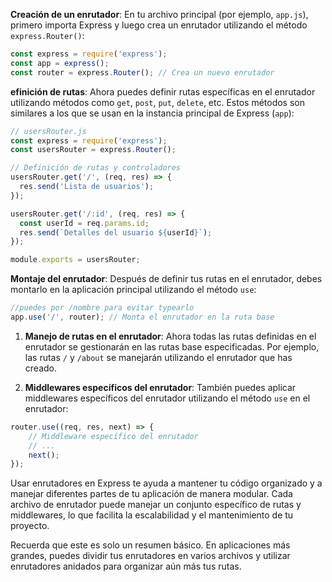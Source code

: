 **Creación de un enrutador**: En tu archivo principal (por ejemplo, `app.js`), primero importa Express y luego crea un enrutador utilizando el método `express.Router()`:

```js
const express = require('express');
const app = express();
const router = express.Router(); // Crea un nuevo enrutador

```

**efinición de rutas**: Ahora puedes definir rutas específicas en el enrutador utilizando métodos como `get`, `post`, `put`, `delete`, etc. Estos métodos son similares a los que se usan en la instancia principal de Express (`app`):

```js
// usersRouter.js
const express = require('express');
const usersRouter = express.Router();

// Definición de rutas y controladores
usersRouter.get('/', (req, res) => {
  res.send('Lista de usuarios');
});

usersRouter.get('/:id', (req, res) => {
  const userId = req.params.id;
  res.send(`Detalles del usuario ${userId}`);
});

module.exports = usersRouter;

```

**Montaje del enrutador**: Después de definir tus rutas en el enrutador, debes montarlo en la aplicación principal utilizando el método `use`:

```js 
//puedes por /nombre para evitar typearlo
app.use('/', router); // Monta el enrutador en la ruta base

```

1. **Manejo de rutas en el enrutador**: Ahora todas las rutas definidas en el enrutador se gestionarán en las rutas base especificadas. Por ejemplo, las rutas `/` y `/about` se manejarán utilizando el enrutador que has creado.
    
2. **Middlewares específicos del enrutador**: También puedes aplicar middlewares específicos del enrutador utilizando el método `use` en el enrutador:
```js
router.use((req, res, next) => {
    // Middleware específico del enrutador
    // ...
    next();
});

```

Usar enrutadores en Express te ayuda a mantener tu código organizado y a manejar diferentes partes de tu aplicación de manera modular. Cada archivo de enrutador puede manejar un conjunto específico de rutas y middlewares, lo que facilita la escalabilidad y el mantenimiento de tu proyecto.

Recuerda que este es solo un resumen básico. En aplicaciones más grandes, puedes dividir tus enrutadores en varios archivos y utilizar enrutadores anidados para organizar aún más tus rutas.